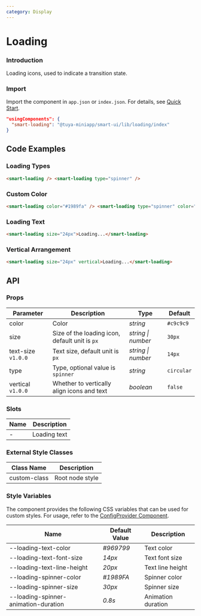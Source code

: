 ```yaml
---
category: Display
---
```


# Loading

### Introduction

Loading icons, used to indicate a transition state.

### Import

Import the component in `app.json` or `index.json`. For details, see [Quick Start](/material/smartui?comId=help-getting-started&appType=miniapp).

```json
"usingComponents": {
  "smart-loading": "@tuya-miniapp/smart-ui/lib/loading/index"
}
```

## Code Examples

### Loading Types

```html
<smart-loading /> <smart-loading type="spinner" />
```

### Custom Color

```html
<smart-loading color="#1989fa" /> <smart-loading type="spinner" color="#1989fa" />
```

### Loading Text

```html
<smart-loading size="24px">Loading...</smart-loading>
```

### Vertical Arrangement

```html
<smart-loading size="24px" vertical>Loading...</smart-loading>
```

## API

### Props

| Parameter         | Description                   | Type               | Default    |
| ----------------- | ----------------------------- | ------------------ | ---------- |
| color             | Color                        | _string_           | `#c9c9c9`  |
| size              | Size of the loading icon, default unit is `px` | _string \| number_ | `30px`     |
| text-size `v1.0.0`| Text size, default unit is `px` | _string \| number_ | `14px`     |
| type              | Type, optional value is `spinner` | _string_           | `circular` |
| vertical `v1.0.0` | Whether to vertically align icons and text | _boolean_          | `false`    |

### Slots

| Name | Description |
| ---- | ----------- |
| -    | Loading text |

### External Style Classes

| Class Name    | Description    |
| ------------- | -------------- |
| custom-class  | Root node style |
### Style Variables

The component provides the following CSS variables that can be used for custom styles. For usage, refer to the [ConfigProvider Component](/material/smartui?comId=config-provider&appType=miniapp).

| Name                                   | Default Value                           | Description                    |
| -------------------------------------- | ---------------------------------------- | ------------------------------ |
| --loading-text-color                   | _#969799_                                | Text color                     |
| --loading-text-font-size               | _14px_                                   | Text font size                 |
| --loading-text-line-height             | _20px_                                   | Text line height               |
| --loading-spinner-color                | _#1989FA_                                | Spinner color                  |
| --loading-spinner-size                 | _30px_                                   | Spinner size                   |
| --loading-spinner-animation-duration   | _0.8s_                                   | Animation duration             |
